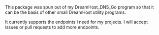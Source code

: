 This package was spun out of my DreamHost_DNS_Go program so that it can be the basis of other small DreamHost utility programs. 

It currently supports the endpoints I need for my projects. I will accept issues or pull requests to add more endpoints. 
